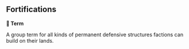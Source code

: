 ## Fortifications

**📑 Term**

A group term for all kinds of permanent defensive structures factions can build on their lands.

